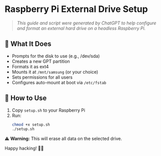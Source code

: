 # Raspberry Pi External Drive Setup

> *This guide and script were generated by ChatGPT to help configure and format an external hard drive on a headless Raspberry Pi.*

## 🔧 What It Does
- Prompts for the disk to use (e.g., /dev/sda)
- Creates a new GPT partition
- Formats it as ext4
- Mounts it at `/mnt/samsung` (or your choice)
- Sets permissions for all users
- Configures auto-mount at boot via `/etc/fstab`

## 🚀 How to Use
1. Copy `setup.sh` to your Raspberry Pi
2. Run:
   ```bash
   chmod +x setup.sh
   ./setup.sh
   ```

⚠️ **Warning:** This will erase all data on the selected drive.

Happy hacking! 🐧💾
